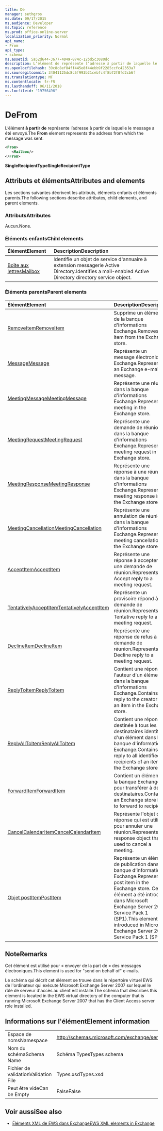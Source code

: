```yaml
---
title: De
manager: sethgros
ms.date: 09/17/2015
ms.audience: Developer
ms.topic: reference
ms.prod: office-online-server
localization_priority: Normal
api_name:
- From
api_type:
- schema
ms.assetid: 5a52d644-3677-4049-874c-12bd5c3080dc
description: L’élément de représente l’adresse à partir de laquelle le message a été envoyé.
ms.openlocfilehash: 39c8c8ef84ff445e8f44ebb9f2285ccfc42353a7
ms.sourcegitcommit: 34041125dc8c5f993b21cebfc4f8b72f0fd2cb6f
ms.translationtype: MT
ms.contentlocale: fr-FR
ms.lasthandoff: 06/11/2018
ms.locfileid: "19756496"
---
```

# <a name="from"></a><span data-ttu-id="e51c9-103">De</span><span class="sxs-lookup"><span data-stu-id="e51c9-103">From</span></span>

<span data-ttu-id="e51c9-104">L’élément **à partir de** représente l’adresse à partir de laquelle le message a été envoyé.</span><span class="sxs-lookup"><span data-stu-id="e51c9-104">The **From** element represents the address from which the message was sent.</span></span> 
  
```xml
<From>
   <Mailbox/>
</From>
```

 <span data-ttu-id="e51c9-105">**SingleRecipientType**</span><span class="sxs-lookup"><span data-stu-id="e51c9-105">**SingleRecipientType**</span></span>
## <a name="attributes-and-elements"></a><span data-ttu-id="e51c9-106">Attributs et éléments</span><span class="sxs-lookup"><span data-stu-id="e51c9-106">Attributes and elements</span></span>

<span data-ttu-id="e51c9-107">Les sections suivantes décrivent les attributs, éléments enfants et éléments parents.</span><span class="sxs-lookup"><span data-stu-id="e51c9-107">The following sections describe attributes, child elements, and parent elements.</span></span>
  
### <a name="attributes"></a><span data-ttu-id="e51c9-108">Attributs</span><span class="sxs-lookup"><span data-stu-id="e51c9-108">Attributes</span></span>

<span data-ttu-id="e51c9-109">Aucun.</span><span class="sxs-lookup"><span data-stu-id="e51c9-109">None.</span></span>
  
### <a name="child-elements"></a><span data-ttu-id="e51c9-110">Éléments enfants</span><span class="sxs-lookup"><span data-stu-id="e51c9-110">Child elements</span></span>

|<span data-ttu-id="e51c9-111">**Élément**</span><span class="sxs-lookup"><span data-stu-id="e51c9-111">**Element**</span></span>|<span data-ttu-id="e51c9-112">**Description**</span><span class="sxs-lookup"><span data-stu-id="e51c9-112">**Description**</span></span>|
|:-----|:-----|
|[<span data-ttu-id="e51c9-113">Boîte aux lettres</span><span class="sxs-lookup"><span data-stu-id="e51c9-113">Mailbox</span></span>](mailbox.md) <br/> |<span data-ttu-id="e51c9-114">Identifie un objet de service d'annuaire à extension messagerie Active Directory.</span><span class="sxs-lookup"><span data-stu-id="e51c9-114">Identifies a mail-enabled Active Directory directory service object.</span></span>  <br/> |
   
### <a name="parent-elements"></a><span data-ttu-id="e51c9-115">Éléments parents</span><span class="sxs-lookup"><span data-stu-id="e51c9-115">Parent elements</span></span>

|<span data-ttu-id="e51c9-116">**Élément**</span><span class="sxs-lookup"><span data-stu-id="e51c9-116">**Element**</span></span>|<span data-ttu-id="e51c9-117">**Description**</span><span class="sxs-lookup"><span data-stu-id="e51c9-117">**Description**</span></span>|
|:-----|:-----|
|[<span data-ttu-id="e51c9-118">RemoveItem</span><span class="sxs-lookup"><span data-stu-id="e51c9-118">RemoveItem</span></span>](removeitem.md) <br/> |<span data-ttu-id="e51c9-119">Supprime un élément de la banque d'informations Exchange.</span><span class="sxs-lookup"><span data-stu-id="e51c9-119">Removes an item from the Exchange store.</span></span>  <br/> |
|[<span data-ttu-id="e51c9-120">Message</span><span class="sxs-lookup"><span data-stu-id="e51c9-120">Message</span></span>](message-ex15websvcsotherref.md) <br/> |<span data-ttu-id="e51c9-121">Représente un message électronique Exchange.</span><span class="sxs-lookup"><span data-stu-id="e51c9-121">Represents an Exchange e-mail message.</span></span>  <br/> |
|[<span data-ttu-id="e51c9-122">MeetingMessage</span><span class="sxs-lookup"><span data-stu-id="e51c9-122">MeetingMessage</span></span>](meetingmessage.md) <br/> |<span data-ttu-id="e51c9-123">Représente une réunion dans la banque d'informations Exchange.</span><span class="sxs-lookup"><span data-stu-id="e51c9-123">Represents a meeting in the Exchange store.</span></span>  <br/> |
|[<span data-ttu-id="e51c9-124">MeetingRequest</span><span class="sxs-lookup"><span data-stu-id="e51c9-124">MeetingRequest</span></span>](meetingrequest.md) <br/> |<span data-ttu-id="e51c9-125">Représente une demande de réunion dans la banque d'informations Exchange.</span><span class="sxs-lookup"><span data-stu-id="e51c9-125">Represents a meeting request in the Exchange store.</span></span>  <br/> |
|[<span data-ttu-id="e51c9-126">MeetingResponse</span><span class="sxs-lookup"><span data-stu-id="e51c9-126">MeetingResponse</span></span>](meetingresponse.md) <br/> |<span data-ttu-id="e51c9-127">Représente une réponse à une réunion dans la banque d'informations Exchange.</span><span class="sxs-lookup"><span data-stu-id="e51c9-127">Represents a meeting response in the Exchange store.</span></span>  <br/> |
|[<span data-ttu-id="e51c9-128">MeetingCancellation</span><span class="sxs-lookup"><span data-stu-id="e51c9-128">MeetingCancellation</span></span>](meetingcancellation.md) <br/> |<span data-ttu-id="e51c9-129">Représente une annulation de réunion dans la banque d'informations Exchange.</span><span class="sxs-lookup"><span data-stu-id="e51c9-129">Represents a meeting cancellation in the Exchange store.</span></span>  <br/> |
|[<span data-ttu-id="e51c9-130">AcceptItem</span><span class="sxs-lookup"><span data-stu-id="e51c9-130">AcceptItem</span></span>](acceptitem.md) <br/> |<span data-ttu-id="e51c9-131">Représente une réponse à accepter à une demande de réunion.</span><span class="sxs-lookup"><span data-stu-id="e51c9-131">Represents an Accept reply to a meeting request.</span></span>  <br/> |
|[<span data-ttu-id="e51c9-132">TentativelyAcceptItem</span><span class="sxs-lookup"><span data-stu-id="e51c9-132">TentativelyAcceptItem</span></span>](tentativelyacceptitem.md) <br/> |<span data-ttu-id="e51c9-133">Représente un provisoire répond à une demande de réunion.</span><span class="sxs-lookup"><span data-stu-id="e51c9-133">Represents a Tentative reply to a meeting request.</span></span>  <br/> |
|[<span data-ttu-id="e51c9-134">DeclineItem</span><span class="sxs-lookup"><span data-stu-id="e51c9-134">DeclineItem</span></span>](declineitem.md) <br/> |<span data-ttu-id="e51c9-135">Représente une réponse de refus à une demande de réunion.</span><span class="sxs-lookup"><span data-stu-id="e51c9-135">Represents a Decline reply to a meeting request.</span></span>  <br/> |
|[<span data-ttu-id="e51c9-136">ReplyToItem</span><span class="sxs-lookup"><span data-stu-id="e51c9-136">ReplyToItem</span></span>](replytoitem.md) <br/> |<span data-ttu-id="e51c9-137">Contient une réponse à l'auteur d'un élément dans la banque d'informations Exchange.</span><span class="sxs-lookup"><span data-stu-id="e51c9-137">Contains a reply to the creator of an item in the Exchange store.</span></span>  <br/> |
|[<span data-ttu-id="e51c9-138">ReplyAllToItem</span><span class="sxs-lookup"><span data-stu-id="e51c9-138">ReplyAllToItem</span></span>](replyalltoitem.md) <br/> |<span data-ttu-id="e51c9-139">Contient une réponse destinée à tous les destinataires identifiés d'un élément dans la banque d'informations Exchange.</span><span class="sxs-lookup"><span data-stu-id="e51c9-139">Contains a reply to all identified recipients of an item in the Exchange store.</span></span>  <br/> |
|[<span data-ttu-id="e51c9-140">ForwardItem</span><span class="sxs-lookup"><span data-stu-id="e51c9-140">ForwardItem</span></span>](forwarditem.md) <br/> |<span data-ttu-id="e51c9-141">Contient un élément de la banque Exchange pour transférer à des destinataires.</span><span class="sxs-lookup"><span data-stu-id="e51c9-141">Contains an Exchange store item to forward to recipients.</span></span>  <br/> |
|[<span data-ttu-id="e51c9-142">CancelCalendarItem</span><span class="sxs-lookup"><span data-stu-id="e51c9-142">CancelCalendarItem</span></span>](cancelcalendaritem.md) <br/> |<span data-ttu-id="e51c9-143">Représente l'objet de réponse qui est utilisé pour annuler une réunion.</span><span class="sxs-lookup"><span data-stu-id="e51c9-143">Represents the response object that is used to cancel a meeting.</span></span>  <br/> |
|[<span data-ttu-id="e51c9-144">Objet postItem</span><span class="sxs-lookup"><span data-stu-id="e51c9-144">PostItem</span></span>](postitem.md) <br/> |<span data-ttu-id="e51c9-145">Représente un élément de publication dans la banque d’informations Exchange.</span><span class="sxs-lookup"><span data-stu-id="e51c9-145">Represents a post item in the Exchange store.</span></span> <span data-ttu-id="e51c9-146">Cet élément a été introduit dans Microsoft Exchange Server 2007 Service Pack 1 (SP1).</span><span class="sxs-lookup"><span data-stu-id="e51c9-146">This element was introduced in Microsoft Exchange Server 2007 Service Pack 1 (SP1).</span></span>  <br/> |
   
## <a name="remarks"></a><span data-ttu-id="e51c9-147">Note</span><span class="sxs-lookup"><span data-stu-id="e51c9-147">Remarks</span></span>

<span data-ttu-id="e51c9-148">Cet élément est utilisé pour « envoyer de la part de » des messages électroniques.</span><span class="sxs-lookup"><span data-stu-id="e51c9-148">This element is used for "send on behalf of" e-mails.</span></span>
  
<span data-ttu-id="e51c9-149">Le schéma qui décrit cet élément se trouve dans le répertoire virtuel EWS de l'ordinateur qui exécute Microsoft Exchange Server 2007 sur lequel le rôle de serveur d'accès au client est installé.</span><span class="sxs-lookup"><span data-stu-id="e51c9-149">The schema that describes this element is located in the EWS virtual directory of the computer that is running Microsoft Exchange Server 2007 that has the Client Access server role installed.</span></span>
  
## <a name="element-information"></a><span data-ttu-id="e51c9-150">Informations sur l'élément</span><span class="sxs-lookup"><span data-stu-id="e51c9-150">Element information</span></span>

|||
|:-----|:-----|
|<span data-ttu-id="e51c9-151">Espace de noms</span><span class="sxs-lookup"><span data-stu-id="e51c9-151">Namespace</span></span>  <br/> |http://schemas.microsoft.com/exchange/services/2006/types  <br/> |
|<span data-ttu-id="e51c9-152">Nom du schéma</span><span class="sxs-lookup"><span data-stu-id="e51c9-152">Schema Name</span></span>  <br/> |<span data-ttu-id="e51c9-153">Schéma Types</span><span class="sxs-lookup"><span data-stu-id="e51c9-153">Types schema</span></span>  <br/> |
|<span data-ttu-id="e51c9-154">Fichier de validation</span><span class="sxs-lookup"><span data-stu-id="e51c9-154">Validation File</span></span>  <br/> |<span data-ttu-id="e51c9-155">Types.xsd</span><span class="sxs-lookup"><span data-stu-id="e51c9-155">Types.xsd</span></span>  <br/> |
|<span data-ttu-id="e51c9-156">Peut être vide</span><span class="sxs-lookup"><span data-stu-id="e51c9-156">Can be Empty</span></span>  <br/> |<span data-ttu-id="e51c9-157">False</span><span class="sxs-lookup"><span data-stu-id="e51c9-157">False</span></span>  <br/> |
   
## <a name="see-also"></a><span data-ttu-id="e51c9-158">Voir aussi</span><span class="sxs-lookup"><span data-stu-id="e51c9-158">See also</span></span>



- [<span data-ttu-id="e51c9-159">Éléments XML de EWS dans Exchange</span><span class="sxs-lookup"><span data-stu-id="e51c9-159">EWS XML elements in Exchange</span></span>](ews-xml-elements-in-exchange.md)

